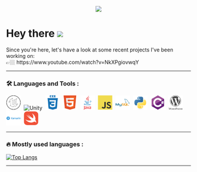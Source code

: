 <!-- <img src="https://komarev.com/ghpvc/?username=your-github-username&style=flat-square&color=blue" alt=""/> -->

<div id="header" align="center">
  <img src="https://media.giphy.com/media/M9gbBd9nbDrOTu1Mqx/giphy.gif" width="100"/>
</div>

<h1>
  Hey there
  <img src="https://media.giphy.com/media/hvRJCLFzcasrR4ia7z/giphy.gif" width="30px"/>
</h1>
Since you're here, let's have a look at some recent projects I've been working on: <br>
👉🏼 https://www.youtube.com/watch?v=NkXPgiovwqY

---

### :hammer_and_wrench: Languages and Tools :

  <img src="https://github.com/EffTeeAitch/EffTeeAitch/blob/main/unrealengine-original.svg" title="UnrealEngine" alt="UnrealEngine" width="40" height="40"/>&nbsp;
  <img src="https://github.com/EffTeeAitch/EffTeeAitch/blob/main/unity-original.svg" title="Unity" alt="Unity" width="40" height="40"/>&nbsp;
  <img src="https://github.com/devicons/devicon/blob/master/icons/css3/css3-plain-wordmark.svg"  title="CSS3" alt="CSS" width="40" height="40"/>&nbsp;
  <img src="https://github.com/devicons/devicon/blob/master/icons/html5/html5-original.svg" title="HTML5" alt="HTML" width="40" height="40"/>&nbsp;
  <img src="https://github.com/devicons/devicon/blob/master/icons/java/java-original-wordmark.svg" title="Java" alt="Java" width="40" height="40"/>&nbsp;
  <img src="https://github.com/devicons/devicon/blob/master/icons/javascript/javascript-original.svg" title="JavaScript" alt="JavaScript" width="40" height="40"/>&nbsp;
  <img src="https://github.com/devicons/devicon/blob/master/icons/mysql/mysql-original-wordmark.svg" title="MySQL"  alt="MySQL" width="40" height="40"/>&nbsp;
  <img src="https://github.com/devicons/devicon/blob/master/icons/python/python-original.svg" title="Python" alt="Python" width="40" height="40"/>&nbsp;
  <img src="https://github.com/devicons/devicon/blob/master/icons/csharp/csharp-original.svg" title="C#" alt="C#" width="40" height="40"/>&nbsp;
  <img src="https://github.com/devicons/devicon/blob/master/icons/wordpress/wordpress-plain-wordmark.svg" title="WordPress" alt="WordPress" width="40" height="40"/>&nbsp;
  <img src="https://github.com/devicons/devicon/blob/master/icons/xamarin/xamarin-original-wordmark.svg" title="Xamarin" alt="Xamarin" width="40" height="40"/>&nbsp;
  <img src="https://github.com/devicons/devicon/blob/master/icons/swift/swift-original.svg" title="Swift" alt="Swift" width="40" height="40"/>&nbsp;



<!-- empty space for the better readability  -->

---

### :fire: Mostly used languages :
[![Top Langs](https://github-readme-stats.vercel.app/api/top-langs/?username=EffTeeAitch&layout=compact&theme=vision-friendly-dark)](https://github.com/anuraghazra/github-readme-stats)

---
<img src="https://komarev.com/ghpvc/?username=your-github-username&style=flat-square&color=blue" alt=""/>
